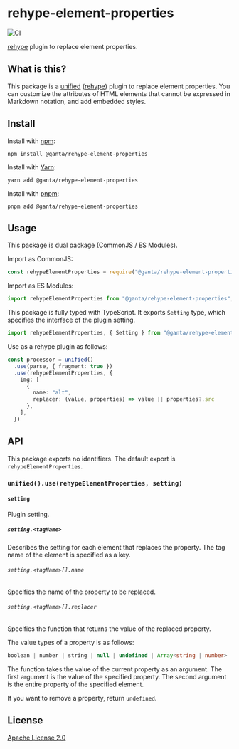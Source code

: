 # rehype-element-properties

[![CI](https://github.com/ganta/rehype-element-properties/actions/workflows/ci.yaml/badge.svg)](https://github.com/ganta/rehype-element-properties/actions/workflows/ci.yaml)

[rehype](https://github.com/rehypejs/rehype) plugin to replace element properties.

## What is this?

This package is a [unified](https://github.com/unifiedjs/unified) ([rehype](https://github.com/rehypejs/rehype)) plugin to replace element properties.
You can customize the attributes of HTML elements that cannot be expressed in Markdown notation, and add embedded styles.

## Install

Install with [npm](https://docs.npmjs.com/cli):

```shell
npm install @ganta/rehype-element-properties
```

Install with [Yarn](https://yarnpkg.com/):

```shell
yarn add @ganta/rehype-element-properties
```

Install with [pnpm](https://pnpm.io/):

```shell
pnpm add @ganta/rehype-element-properties
```

## Usage

This package is dual package (CommonJS / ES Modules).

Import as CommonJS:

```javascript
const rehypeElementProperties = require("@ganta/rehype-element-properties");
```

Import as ES Modules:

```javascript
import rehypeElementProperties from "@ganta/rehype-element-properties";
```

This package is fully typed with TypeScript.
It exports `Setting` type, which specifies the interface of the plugin setting. 

```typescript
import rehypeElementProperties, { Setting } from "@ganta/rehype-element-properties";
```

Use as a rehype plugin as follows:

```typescript
const processor = unified()
  .use(parse, { fragment: true })
  .use(rehypeElementProperties, {
    img: [
      {
        name: "alt",
        replacer: (value, properties) => value || properties?.src
      },
    ],
  })
```

## API

This package exports no identifiers.
The default export is `rehypeElementProperties`.

### `unified().use(rehypeElementProperties, setting)`

#### `setting`

Plugin setting.

##### `setting.<tagName>`

Describes the setting for each element that replaces the property.
The tag name of the element is specified as a key.

###### `setting.<tagName>[].name`

Specifies the name of the property to be replaced.

###### `setting.<tagName>[].replacer`

Specifies the function that returns the value of the replaced property.

The value types of a property is as follows:

```typescript
boolean | number | string | null | undefined | Array<string | number>
```

The function takes the value of the current property as an argument.
The first argument is the value of the specified property.
The second argument is the entire property of the specified element.

If you want to remove a property, return `undefined`.

## License

[Apache License 2.0](LICENSE)
